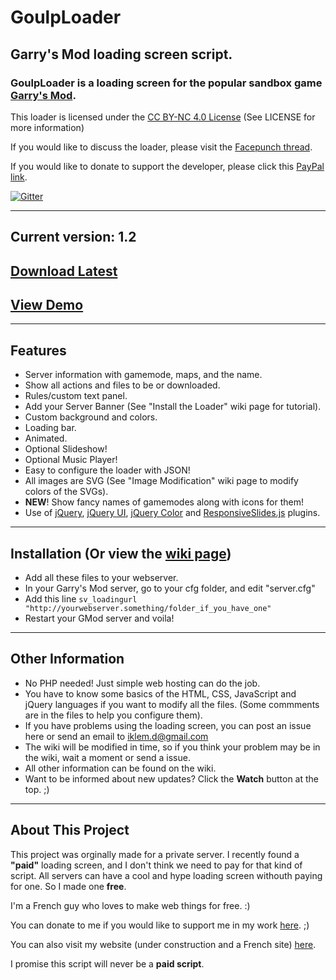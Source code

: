 # GoulpLoader
## Garry's Mod loading screen script.

### GoulpLoader is a loading screen for the popular sandbox game [Garry's Mod](http://www.garrysmod.com/).

This loader is licensed under the [CC BY-NC 4.0 License](http://creativecommons.org/licenses/by-nc/4.0/) (See LICENSE for more information)

If you would like to discuss the loader, please visit the [Facepunch thread](http://facepunch.com/showthread.php?t=1417046).

If you would like to donate to support the developer, please click this [PayPal link](https://www.paypal.com/cgi-bin/webscr?cmd=_s-xclick&hosted_button_id=WAAU3DKXJXFR6).

[![Gitter](https://badges.gitter.im/Join%20Chat.svg)](https://gitter.im/iKlem/GoulpLoader?utm_source=badge&utm_medium=badge&utm_campaign=pr-badge&utm_content=badge)

---
## Current version: 1.2
## [Download Latest](https://github.com/Multigaming-community/GoulpLoader/releases/latest)
## [View Demo](http://zorf.me/s/goulploader/)


---
## Features
* Server information with gamemode, maps, and the name.
* Show all actions and files to be or downloaded.
* Rules/custom text panel.
* Add your Server Banner (See "Install the Loader" wiki page for tutorial).
* Custom background and colors.
* Loading bar.
* Animated.
* Optional Slideshow!
* Optional Music Player!
* Easy to configure the loader with JSON!
* All images are SVG (See "Image Modification" wiki page to modify colors of the SVGs).
* __NEW__! Show fancy names of gamemodes along with icons for them!
* Use of [jQuery](http://jquery.com/), [jQuery UI](http://jqueryui.com/), [jQuery Color](https://github.com/jquery/jquery-color) and [ResponsiveSlides.js](http://responsiveslides.com/) plugins.


---
## Installation (Or view the [wiki page](https://github.com/iKlem/GoulpLoader/wiki))
* Add all these files to your webserver.
* In your Garry's Mod server, go to your cfg folder, and edit "server.cfg"
* Add this line `sv_loadingurl "http://yourwebserver.something/folder_if_you_have_one"`
* Restart your GMod server and voila!

---
## Other Information
* No PHP needed! Just simple web hosting can do the job.
* You have to know some basics of the HTML, CSS, JavaScript and jQuery languages if you want to modify all the files. (Some commments are in the files to help you configure them).
* If you have problems using the loading screen, you can post an issue here or send an email to [iklem.d@gmail.com](sendto:iklem.d@gmail.com)
* The wiki will be modified in time, so if you think your problem may be in the wiki, wait a moment or send a issue.
* All other information can be found on the wiki.
* Want to be informed about new updates? Click the **Watch** button at the top. ;)

---
## About This Project
This project was orginally made for a private server. I recently found a **"paid"** loading screen, and I don't think we need to pay for that kind of script. All servers can have a cool and hype loading screen withouth paying for one. So I made one **free**.

I'm a French guy who loves to make web things for free. :)

You can donate to me if you would like to support me in my work [here](https://www.paypal.com/cgi-bin/webscr?cmd=_s-xclick&hosted_button_id=WAAU3DKXJXFR6). ;)

You can also visit my website (under construction and a French site) [here](http://iklem.livehost.fr).

I promise this script will never be a **paid script**.
